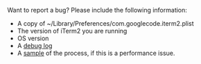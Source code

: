 Want to report a bug? Please include the following information:
  * A copy of ~/Library/Preferences/com.googlecode.iterm2.plist
  * The version of iTerm2 you are running
  * OS version
  * A <a href="https://gitlab.com/gnachman/iterm2/wikis/DebugLogging">debug log</a>
  * A <a href="https://gitlab.com/gnachman/iterm2/wikis/HowToSample">sample</a> of the process, if this is a performance issue.


